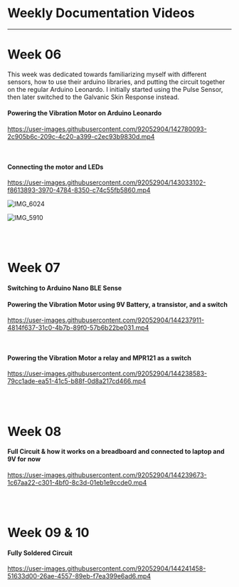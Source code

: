 <h1>Weekly Documentation Videos</h1>
<hr>

<h1>Week 06</h1>

This week was dedicated towards familiarizing myself with different sensors, how to use their arduino libraries, and putting the circuit together on the regular Arduino Leonardo.  I initially started using the Pulse Sensor, then later switched to the Galvanic Skin Response instead. 

<h4>Powering the Vibration Motor on Arduino Leonardo</h4>

https://user-images.githubusercontent.com/92052904/142780093-2c905b6c-209c-4c20-a399-c2ec93b9830d.mp4

<br>
<h4>Connecting the motor and LEDs</h4>

https://user-images.githubusercontent.com/92052904/143033102-f8613893-3970-4784-8350-c74c55fb5860.mp4

![IMG_6024](https://user-images.githubusercontent.com/92052904/144283436-3acf0a6e-caed-41e2-ae29-5bae09181f06.jpg)

![IMG_5910](https://user-images.githubusercontent.com/92052904/144283538-12d37cdc-ff54-46d2-9152-83c43e6ab890.jpg)

<br><br>

<h1>Week 07</h1>
<h4>Switching to Arduino Nano BLE Sense</h4>
<h4>Powering the Vibration Motor using 9V Battery, a transistor, and a switch</h4>

https://user-images.githubusercontent.com/92052904/144237911-4814f637-31c0-4b7b-89f0-57b6b22be031.mp4

<br>
<h4>Powering the Vibration Motor a relay and MPR121 as a switch</h4>

https://user-images.githubusercontent.com/92052904/144238583-79cc1ade-ea51-41c5-b88f-0d8a217cd466.mp4

<br><br>

<h1>Week 08</h1>

<h4>Full Circuit & how it works on a breadboard and connected to laptop and 9V for now</h4>

https://user-images.githubusercontent.com/92052904/144239673-1c67aa22-c301-4bf0-8c3d-01eb1e9ccde0.mp4


<br><br>

<h1>Week 09 & 10</h1>

<h4>Fully Soldered Circuit</h4>




https://user-images.githubusercontent.com/92052904/144241458-51633d00-26ae-4557-89eb-f7ea399e6ad6.mp4

